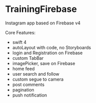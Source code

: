 # TrainingFirebase

Instagram app based on Firebase v4

Core Features:
- swift 4
- autoLayout with code, no Storyboards
- login and Registration on Firebase
- custom TabBar
- imagePicker, save on Firebase
- home feed
- user search and follow
- custom segue to camera
- post comments
- pagination
- push notification

